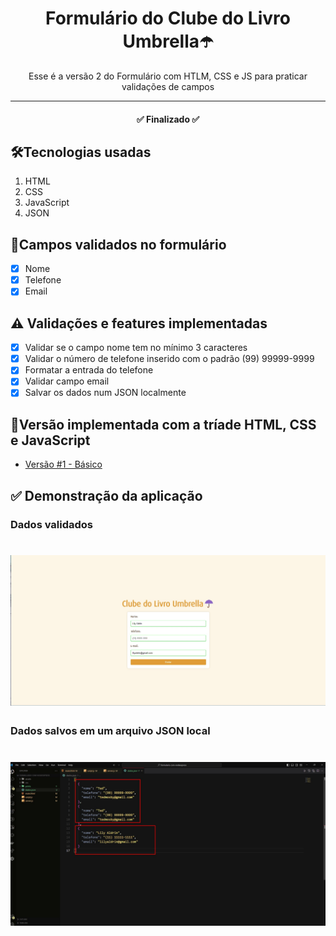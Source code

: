 <h1 align="center">Formulário do Clube do Livro Umbrella☂️</h1>
<p align="center">Esse é a versão 2 do Formulário com HTLM, CSS e JS para praticar validações de campos</p>

---

<h4 align="center"> 
	✅ Finalizado ✅
</h4>

## 🛠Tecnologias usadas

1. HTML
2. CSS
3. JavaScript
4. JSON

## 🔗Campos validados no formulário

- [x] Nome
- [x] Telefone
- [x] Email

## ⚠️ Validações e features implementadas

- [x] Validar se o campo nome tem no mínimo 3 caracteres
- [x] Validar o número de telefone inserido com o padrão (99) 99999-9999
- [x] Formatar a entrada do telefone
- [x] Validar campo email
- [x] Salvar os dados num JSON localmente

## 🏅Versão implementada com a tríade HTML, CSS e JavaScript
 - [Versão #1 - Básico](https://github.com/srtapoe/formulario-validacao)


## ✅ Demonstração da aplicação

### Dados validados
<h1 align="center">
  <img alt="dadosInvalidos" src="/prints/entrada.jpg" />
</h1>

### Dados salvos em um arquivo JSON local
<h1 align="center">
  <img alt="dadosValidos" src="/prints/saida.jpg" />
</h1>